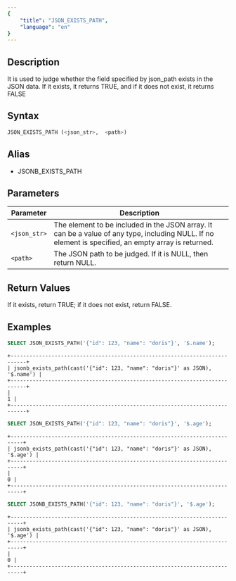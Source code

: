 ```yaml
---
{
    "title": "JSON_EXISTS_PATH",
    "language": "en"
}
---
```


<!-- 
Licensed to the Apache Software Foundation (ASF) under one
or more contributor license agreements.  See the NOTICE file
distributed with this work for additional information
regarding copyright ownership.  The ASF licenses this file
to you under the Apache License, Version 2.0 (the
"License"); you may not use this file except in compliance
with the License.  You may obtain a copy of the License at

  http://www.apache.org/licenses/LICENSE-2.0

Unless required by applicable law or agreed to in writing,
software distributed under the License is distributed on an
"AS IS" BASIS, WITHOUT WARRANTIES OR CONDITIONS OF ANY
KIND, either express or implied.  See the License for the
specific language governing permissions and limitations
under the License.
-->

## Description

It is used to judge whether the field specified by json_path exists in the JSON data. If it exists, it returns TRUE, and if it does not exist, it returns FALSE

## Syntax

```sql
JSON_EXISTS_PATH (<json_str>,  <path>)
```

## Alias

* JSONB_EXISTS_PATH


## Parameters
| Parameter           | Description                                                     |
|--------------|--------------------------------------------------------|
| `<json_str>` | The element to be included in the JSON array. It can be a value of any type, including NULL. If no element is specified, an empty array is returned.
| `<path>`     | The JSON path to be judged. If it is NULL, then return NULL.                      |

## Return Values
If it exists, return TRUE; if it does not exist, return FALSE.

## Examples

```sql
SELECT JSON_EXISTS_PATH('{"id": 123, "name": "doris"}', '$.name');
```
```text
+---------------------------------------------------------------------------+
| jsonb_exists_path(cast('{"id": 123, "name": "doris"}' as JSON), '$.name') |
+---------------------------------------------------------------------------+
|                                                                         1 |
+---------------------------------------------------------------------------+
```
```sql
SELECT JSON_EXISTS_PATH('{"id": 123, "name": "doris"}', '$.age');
```
```text
+--------------------------------------------------------------------------+
| jsonb_exists_path(cast('{"id": 123, "name": "doris"}' as JSON), '$.age') |
+--------------------------------------------------------------------------+
|                                                                        0 |
+--------------------------------------------------------------------------+
```
```sql
SELECT JSONB_EXISTS_PATH('{"id": 123, "name": "doris"}', '$.age');
```
```text
+--------------------------------------------------------------------------+
| jsonb_exists_path(cast('{"id": 123, "name": "doris"}' as JSON), '$.age') |
+--------------------------------------------------------------------------+
|                                                                        0 |
+--------------------------------------------------------------------------+
```

